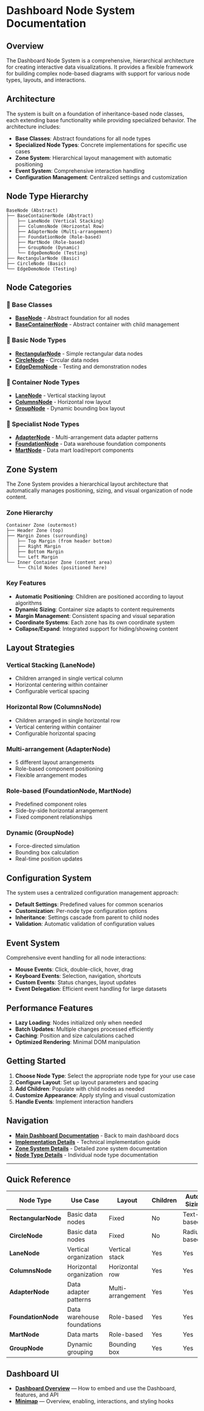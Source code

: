 # Dashboard Node System Documentation

## Overview

The Dashboard Node System is a comprehensive, hierarchical architecture for creating interactive data visualizations. It provides a flexible framework for building complex node-based diagrams with support for various node types, layouts, and interactions.

## Architecture

The system is built on a foundation of inheritance-based node classes, each extending base functionality while providing specialized behavior. The architecture includes:

- **Base Classes**: Abstract foundations for all node types
- **Specialized Node Types**: Concrete implementations for specific use cases
- **Zone System**: Hierarchical layout management with automatic positioning
- **Event System**: Comprehensive interaction handling
- **Configuration Management**: Centralized settings and customization

## Node Type Hierarchy

```
BaseNode (Abstract)
├── BaseContainerNode (Abstract)
│   ├── LaneNode (Vertical Stacking)
│   ├── ColumnsNode (Horizontal Row)
│   ├── AdapterNode (Multi-arrangement)
│   ├── FoundationNode (Role-based)
│   ├── MartNode (Role-based)
│   ├── GroupNode (Dynamic)
│   └── EdgeDemoNode (Testing)
├── RectangularNode (Basic)
├── CircleNode (Basic)
└── EdgeDemoNode (Testing)
```

## Node Categories

### 🔷 Base Classes
- **[BaseNode](nodes/base-node.md)** - Abstract foundation for all nodes
- **[BaseContainerNode](nodes/base-container-node.md)** - Abstract container with child management

### 🔶 Basic Node Types
- **[RectangularNode](nodes/rectangular-node.md)** - Simple rectangular data nodes
- **[CircleNode](nodes/circle-node.md)** - Circular data nodes
- **[EdgeDemoNode](nodes/edge-demo-node.md)** - Testing and demonstration nodes

### 🔷 Container Node Types
- **[LaneNode](nodes/lane-node.md)** - Vertical stacking layout
- **[ColumnsNode](nodes/columns-node.md)** - Horizontal row layout
- **[GroupNode](nodes/group-node.md)** - Dynamic bounding box layout

### 🔶 Specialist Node Types
- **[AdapterNode](nodes/adapter-node.md)** - Multi-arrangement data adapter patterns
- **[FoundationNode](nodes/foundation-node.md)** - Data warehouse foundation components
- **[MartNode](nodes/mart-node.md)** - Data mart load/report components

## Zone System

The Zone System provides a hierarchical layout architecture that automatically manages positioning, sizing, and visual organization of node content.

### Zone Hierarchy
```
Container Zone (outermost)
├── Header Zone (top)
├── Margin Zones (surrounding)
│   ├── Top Margin (from header bottom)
│   ├── Right Margin
│   ├── Bottom Margin
│   └── Left Margin
└── Inner Container Zone (content area)
    └── Child Nodes (positioned here)
```

### Key Features
- **Automatic Positioning**: Children are positioned according to layout algorithms
- **Dynamic Sizing**: Container size adapts to content requirements
- **Margin Management**: Consistent spacing and visual separation
- **Coordinate Systems**: Each zone has its own coordinate system
- **Collapse/Expand**: Integrated support for hiding/showing content

## Layout Strategies

### Vertical Stacking (LaneNode)
- Children arranged in single vertical column
- Horizontal centering within container
- Configurable vertical spacing

### Horizontal Row (ColumnsNode)
- Children arranged in single horizontal row
- Vertical centering within container
- Configurable horizontal spacing

### Multi-arrangement (AdapterNode)
- 5 different layout arrangements
- Role-based component positioning
- Flexible arrangement modes

### Role-based (FoundationNode, MartNode)
- Predefined component roles
- Side-by-side horizontal arrangement
- Fixed component relationships

### Dynamic (GroupNode)
- Force-directed simulation
- Bounding box calculation
- Real-time position updates

## Configuration System

The system uses a centralized configuration management approach:

- **Default Settings**: Predefined values for common scenarios
- **Customization**: Per-node type configuration options
- **Inheritance**: Settings cascade from parent to child nodes
- **Validation**: Automatic validation of configuration values

## Event System

Comprehensive event handling for all node interactions:

- **Mouse Events**: Click, double-click, hover, drag
- **Keyboard Events**: Selection, navigation, shortcuts
- **Custom Events**: Status changes, layout updates
- **Event Delegation**: Efficient event handling for large datasets

## Performance Features

- **Lazy Loading**: Nodes initialized only when needed
- **Batch Updates**: Multiple changes processed efficiently
- **Caching**: Position and size calculations cached
- **Optimized Rendering**: Minimal DOM manipulation

## Getting Started

1. **Choose Node Type**: Select the appropriate node type for your use case
2. **Configure Layout**: Set up layout parameters and spacing
3. **Add Children**: Populate with child nodes as needed
4. **Customize Appearance**: Apply styling and visual customization
5. **Handle Events**: Implement interaction handlers

## Navigation

- **[Main Dashboard Documentation](../README.md)** - Back to main dashboard docs
- **[Implementation Details](../implementation.md)** - Technical implementation guide
- **[Zone System Details](zone-system.md)** - Detailed zone system documentation
- **[Node Type Details](nodes/)** - Individual node type documentation

---

## Quick Reference

| Node Type | Use Case | Layout | Children | Auto-Sizing |
|-----------|----------|--------|----------|-------------|
| **RectangularNode** | Basic data nodes | Fixed | No | Text-based |
| **CircleNode** | Basic data nodes | Fixed | No | Radius-based |
| **LaneNode** | Vertical organization | Vertical stack | Yes | Yes |
| **ColumnsNode** | Horizontal organization | Horizontal row | Yes | Yes |
| **AdapterNode** | Data adapter patterns | Multi-arrangement | Yes | Yes |
| **FoundationNode** | Data warehouse foundations | Role-based | Yes | Yes |
| **MartNode** | Data marts | Role-based | Yes | Yes |
| **GroupNode** | Dynamic grouping | Bounding box | Yes | Yes | 

## Dashboard UI

- **[Dashboard Overview](dashboard.md)** — How to embed and use the Dashboard, features, and API
- **[Minimap](minimap.md)** — Overview, enabling, interactions, and styling hooks